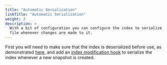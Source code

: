```yaml
---
title: "Automatic Serialization"
linkTitle: "Automatic Serialization"
weight: 2
description: >
  With a bit of configuration you can configure the index to serialize to a backing
  file whenever changes are made to it.
---
```


First you will need to make sure that the index is deserialized before use, as demonstrated [here](..), and add an [index modification hook](../Index%20construction/WithIndexModificationAction) to serialize the index whenever a new snapshot is created.